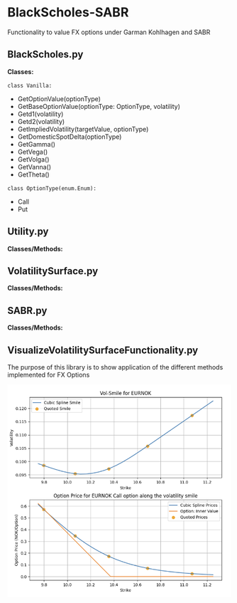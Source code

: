 # BlackScholes-SABR
Functionality to value FX options under Garman Kohlhagen and SABR


## BlackScholes.py
**Classes:**
```
class Vanilla:
```
- GetOptionValue(optionType)
- GetBaseOptionValue(optionType: OptionType, volatility)
- Getd1(volatility)
- Getd2(volatility)
- GetImpliedVolatility(targetValue, optionType)
- GetDomesticSpotDelta(optionType)
- GetGamma()
- GetVega()
- GetVolga()
- GetVanna()
- GetTheta()

```
class OptionType(enum.Enum):
```
- Call
- Put

## Utility.py
**Classes/Methods:**
   

## VolatilitySurface.py
**Classes/Methods:**


## SABR.py
**Classes/Methods:**


## VisualizeVolatilitySurfaceFunctionality.py
The purpose of this library is to show application of the different methods implemented for FX Options

 ![Smile](https://github.com/henrik-lauritsen-ch/Pictures/blob/main/bss_fx_smile_cubic_spline.png)
